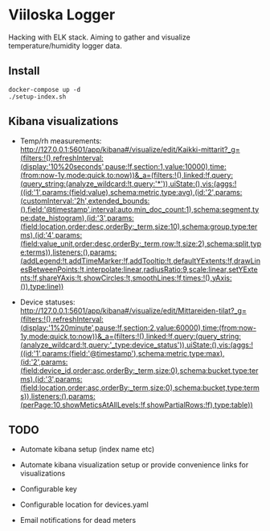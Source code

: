 # Viiloska Logger

Hacking with ELK stack. Aiming to gather and visualize temperature/humidity logger data.


## Install

```
docker-compose up -d
./setup-index.sh
```


## Kibana visualizations

 * Temp/rh measurements: http://127.0.0.1:5601/app/kibana#/visualize/edit/Kaikki-mittarit?_g=(filters:!(),refreshInterval:(display:'10%20seconds',pause:!f,section:1,value:10000),time:(from:now-1y,mode:quick,to:now))&_a=(filters:!(),linked:!f,query:(query_string:(analyze_wildcard:!t,query:'*')),uiState:(),vis:(aggs:!((id:'1',params:(field:value),schema:metric,type:avg),(id:'2',params:(customInterval:'2h',extended_bounds:(),field:'@timestamp',interval:auto,min_doc_count:1),schema:segment,type:date_histogram),(id:'3',params:(field:location,order:desc,orderBy:_term,size:10),schema:group,type:terms),(id:'4',params:(field:value_unit,order:desc,orderBy:_term,row:!t,size:2),schema:split,type:terms)),listeners:(),params:(addLegend:!t,addTimeMarker:!f,addTooltip:!t,defaultYExtents:!f,drawLinesBetweenPoints:!t,interpolate:linear,radiusRatio:9,scale:linear,setYExtents:!f,shareYAxis:!t,showCircles:!t,smoothLines:!f,times:!(),yAxis:()),type:line))

 * Device statuses: http://127.0.0.1:5601/app/kibana#/visualize/edit/Mittareiden-tilat?_g=(filters:!(),refreshInterval:(display:'1%20minute',pause:!f,section:2,value:60000),time:(from:now-1y,mode:quick,to:now))&_a=(filters:!(),linked:!f,query:(query_string:(analyze_wildcard:!t,query:'_type:device_status')),uiState:(),vis:(aggs:!((id:'1',params:(field:'@timestamp'),schema:metric,type:max),(id:'2',params:(field:device_id,order:asc,orderBy:_term,size:0),schema:bucket,type:terms),(id:'3',params:(field:location,order:asc,orderBy:_term,size:0),schema:bucket,type:terms)),listeners:(),params:(perPage:10,showMeticsAtAllLevels:!f,showPartialRows:!f),type:table))


## TODO

 * Automate kibana setup (index name etc)

 * Automate kibana visualization setup or provide convenience links for visualizations

 * Configurable key

 * Configurable location for devices.yaml

 * Email notifications for dead meters

